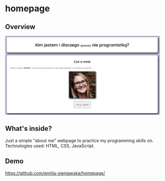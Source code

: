 # homepage
## Overview
![screenshot](https://github.com/emilia-sieniawska/homepage/blob/master/images/screenshot.jpg)
## What's inside?
Just a simple "about me" webpage to practice my programming skills on. Technologies used: HTML, CSS, JavaScript.
## Demo
https://github.com/emilia-sieniawska/homepage/
